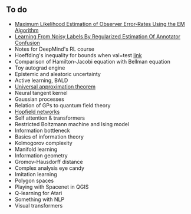 To do
-------------------------------------------------------------------------------
* [Maximum Likelihood Estimation of Observer Error‐Rates Using the EM Algorithm](https://www.semanticscholar.org/paper/Maximum-Likelihood-Estimation-of-Observer-Using-the-Dawid-Skene/c80c7ab615b2fad5148a7848dbdd26a2dc50dd3d)
* [Learning From Noisy Labels By Regularized Estimation Of Annotator Confusion](https://arxiv.org/abs/1902.03680)
* Notes for DeepMind's RL course
* Hoeffding's inequality for bounds when val=test [link](https://people.orie.cornell.edu/mru8/orie4741/lectures/generalization.pdf)
* Comparison of Hamilton-Jacobi equation with Bellman equation
* Toy autograd engine
* Epistemic and aleatoric uncertainty
* Active learning, BALD
* [Universal approximation theorem](https://en.wikipedia.org/wiki/Universal_approximation_theorem)
* Neural tangent kernel
* Gaussian processes
* Relation of GPs to quantum field theory
* [Hopfield networks](https://arxiv.org/abs/2008.02217)
* Self attention & transformers
* Restricted Boltzmann machine and Ising model
* Information bottleneck
* Basics of information theory
* Kolmogorov complexity
* Manifold learning
* Information geometry
* Gromov-Hausdorff distance
* Complex analysis eye candy
* Imitation learning
* Polygon spaces
* Playing with Spacenet in QGIS
* Q-learning for Atari
* Something with NLP
* Visual transformers

